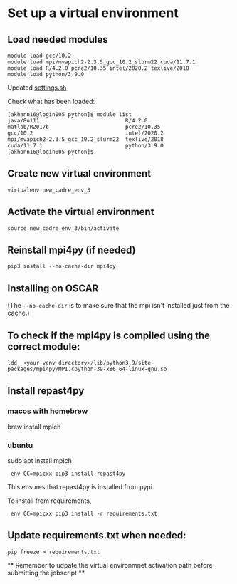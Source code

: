 # Set up a virtual environment

## Load needed modules

```
module load gcc/10.2
module load mpi/mvapich2-2.3.5_gcc_10.2_slurm22 cuda/11.7.1
module load R/4.2.0 pcre2/10.35 intel/2020.2 texlive/2018
module load python/3.9.0                            
```

Updated [settings.sh](https://github.com/khanna-lab/cadre/commit/3f7ee2b12e99b6bd446738179f935e7d2167dd9d)

Check what has been loaded:

```
[akhann16@login005 python]$ module list
java/8u111                           R/4.2.0                              
matlab/R2017b                        pcre2/10.35                          
gcc/10.2                             intel/2020.2                         
mpi/mvapich2-2.3.5_gcc_10.2_slurm22  texlive/2018                         
cuda/11.7.1                          python/3.9.0                         
[akhann16@login005 python]$                        
```

## Create new virtual environment

```
virtualenv new_cadre_env_3
```

## Activate the virtual environment

```
source new_cadre_env_3/bin/activate
```

## Reinstall mpi4py (if needed)

```
pip3 install --no-cache-dir mpi4py

```

## Installing on OSCAR


(The `--no-cache-dir` is to make sure that the mpi isn't installed just from the cache.)

## To check if the mpi4py is compiled using the correct module:

```
ldd  <your venv directory>/lib/python3.9/site-packages/mpi4py/MPI.cpython-39-x86_64-linux-gnu.so
```

## Install repast4py

### macos with homebrew
brew install mpich

### ubuntu
sudo apt install mpich

```
 env CC=mpicxx pip3 install repast4py
```

This ensures that repast4py is installed from pypi.

To install from requirements, 


```
 env CC=mpicxx pip3 install -r requirements.txt 
```

## Update requirements.txt when needed:

```
pip freeze > requirements.txt
```

** Remember to udpate the virtual environmnet activation path before submitting the jobscript **
